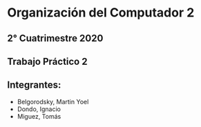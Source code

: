 # Organización del Computador 2

## 2° Cuatrimestre 2020
## Trabajo Práctico 2

## Integrantes:
- Belgorodsky, Martin Yoel
- Dondo, Ignacio
- Miguez, Tomás